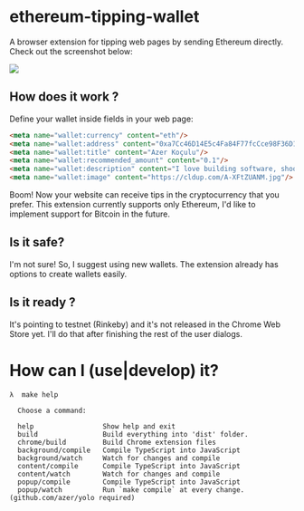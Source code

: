 # ethereum-tipping-wallet

A browser extension for tipping web pages by sending Ethereum directly. Check out the screenshot below:

![](https://cldup.com/6NvYSop4Ut.png)

## How does it work ? 

Define your wallet inside <meta> fields in your web page:

```html
<meta name="wallet:currency" content="eth"/>
<meta name="wallet:address" content="0xa7Cc46D14E5c4Fa84F77fcCce98F36D1040B207D"/>
<meta name="wallet:title" content="Azer Koçulu"/>
<meta name="wallet:recommended_amount" content="0.1"/>
<meta name="wallet:description" content="I love building software, shooting photographs and writing."/>
<meta name="wallet:image" content="https://cldup.com/A-XFtZUANM.jpg"/>
```

Boom! Now your website can receive tips in the cryptocurrency that you prefer. This extension currently supports only Ethereum, I'd like to implement support for Bitcoin in the future.

## Is it safe?

I'm not sure! So, I suggest using new wallets. The extension already has options to create wallets easily. 

## Is it ready ?

It's pointing to testnet (Rinkeby) and it's not released in the Chrome Web Store yet. I'll do that after finishing the rest of the user dialogs.

# How can I (use|develop) it?


```
λ  make help

  Choose a command:

  help                 Show help and exit
  build                Build everything into 'dist' folder.
  chrome/build         Build Chrome extension files
  background/compile   Compile TypeScript into JavaScript
  background/watch     Watch for changes and compile
  content/compile      Compile TypeScript into JavaScript
  content/watch        Watch for changes and compile
  popup/compile        Compile TypeScript into JavaScript
  popup/watch          Run `make compile` at every change. (github.com/azer/yolo required)
```
